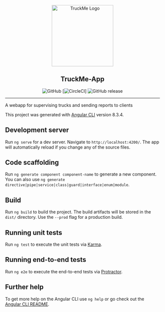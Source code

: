<div align="center">
  
<img src="http://pngimg.com/uploads/truck/truck_PNG16275.png" width="200" alt="TruckMe Logo" />
<h2>TruckMe-App</h2>

![GitHub](https://img.shields.io/github/license/KadarH/truckMe-app?style=svg)
[![CircleCI](https://circleci.com/gh/KadarH/truckMe-app/tree/master.svg?style=svg)]
![GitHub release](https://img.shields.io/github/v/release/KadarH/truckMe-app.svg?style=svg)

</div>

--- 

A webapp for supervising trucks and sending reports to clients

This project was generated with [Angular CLI](https://github.com/angular/angular-cli) version 8.3.4.

## Development server

Run `ng serve` for a dev server. Navigate to `http://localhost:4200/`. The app will automatically reload if you change any of the source files.

## Code scaffolding

Run `ng generate component component-name` to generate a new component. You can also use `ng generate directive|pipe|service|class|guard|interface|enum|module`.

## Build

Run `ng build` to build the project. The build artifacts will be stored in the `dist/` directory. Use the `--prod` flag for a production build.

## Running unit tests

Run `ng test` to execute the unit tests via [Karma](https://karma-runner.github.io).

## Running end-to-end tests

Run `ng e2e` to execute the end-to-end tests via [Protractor](http://www.protractortest.org/).

## Further help

To get more help on the Angular CLI use `ng help` or go check out the [Angular CLI README](https://github.com/angular/angular-cli/blob/master/README.md).

